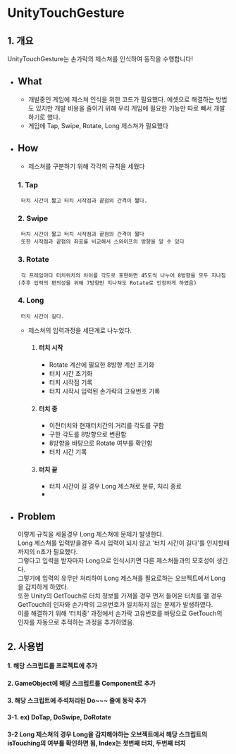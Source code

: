 # UnityTouchGesture

## 1. 개요
UnityTouchGesture는 손가락의 제스쳐를 인식하여 동작을 수행합니다!

 - ## What
   - 개발중인 게임에 제스쳐 인식을 위한 코드가 필요했다. 에셋으로 해결하는 방법도 있지만 개발 비용을 줄이기 위해 우리 게임에 필요한 기능만 따로 빼서 개발하기로 했다.
   - 게임에 Tap, Swipe, Rotate, Long 제스쳐가 필요했다
 - ## How
    - 제스쳐를 구분하기 위해 각각의 규칙을 세웠다
    ### 1. Tap
        터치 시간이 짧고 터치 시작점과 끝점의 간격이 짧다.
    ### 2. Swipe
        터치 시간이 짧고 터치 시작점과 끝점의 간격이 짧다
        또한 시작점과 끝점의 좌표를 비교해서 스와이프의 방향을 알 수 있다
    ### 3. Rotate
        각 프레임마다 터치위치의 차이를 각도로 표현하면 45도씩 나누어 8방향을 모두 지나침 (추후 입력의 편의성을 위해 7방향만 지나쳐도 Rotate로 인정하게 하였음)
    ### 4. Long
        터치 시간이 길다.
    - 제스쳐의 입력과정을 세단계로 나누었다.
      1. #### 터치 시작
         - Rotate 계산에 필요한 8방향 계산 초기화
         - 터치 시간 초기화
         - 터치 시작점 기록
         - 터치 시작시 입력된 손가락의 고유번호 기록
      2. #### 터치 중
         - 이전터치와 현재터치간의 거리를 각도를 구함
         - 구한 각도를 8방향으로 변환함
         - 8방향을 바탕으로 Rotate 여부를 확인함
         - 터치 시간 기록
      3. #### 터치 끝
         - 터치 시간이 길 경우 Long 제스쳐로 분류, 처리 종료
         - 
 - ## Problem
     이렇게 규칙을 세울경우 Long 제스쳐에 문제가 발생한다.\
     Long 제스쳐를 입력받을경우 즉시 입력이 되지 않고 '터치 시간이 길다'를 인지할때까지의 n초가 필요했다.\
     그렇다고 입력을 받자마자 Long으로 인식시키면 다른 제스쳐들과의 모호성이 생긴다.\
     그렇기에 입력의 유무만 처리하여 Long 제스쳐를 필요로하는 오브젝트에서 Long을 감지하게 하였다.\
     또한 Unity의 GetTouch로 터치 정보를 가져올 경우 먼저 들어온 터치를 땔 경우 GetTouch의 인자와 손가락의 고유번호가 일치하지 않는 문제가 발생하였다.\
     이를 해결하기 위해 '터치중' 과정에서 손가락 고유번호를 바탕으로 GetTouch의 인자를 자동으로 추적하는 과정을 추가하였음.
## 2. 사용법

#### 1. 해당 스크립트를 프로젝트에 추가
#### 2. GameObject에 해당 스크립트를 Component로 추가
#### 3. 해당 스크립트에 주석처리된 Do~~~ 줄에 동작 추가
#### 3-1. ex) DoTap, DoSwipe, DoRotate
#### 3-2 Long 제스쳐의 경우 Long을 감지해야하는 오브젝트에서 해당 스크립트의 isTouching의 여부를 확인하면 됨, Index는 첫번째 터치, 두번째 터치
